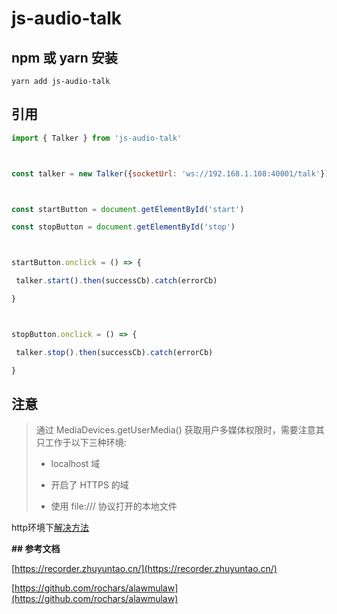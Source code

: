 #  js-audio-talk



## npm 或 yarn 安装



```shell
yarn add js-audio-talk
```



## 引用





```js
import { Talker } from 'js-audio-talk'



const talker = new Talker({socketUrl: 'ws://192.168.1.108:40001/talk'})



const startButton = document.getElementById('start')

const stopButton = document.getElementById('stop')



startButton.onclick = () => {

 talker.start().then(successCb).catch(errorCb)

}



stopButton.onclick = () => {

 talker.stop().then(successCb).catch(errorCb)

}
```

## 注意

> 通过 MediaDevices.getUserMedia() 获取用户多媒体权限时，需要注意其只工作于以下三种环境:
>
> - localhost 域
>
> - 开启了 HTTPS 的域
>
> - 使用 file:/// 协议打开的本地文件

http环境下[解决方法](https://www.jianshu.com/p/b59ac832a00a)



**## 参考文档**



[https://recorder.zhuyuntao.cn/](https://recorder.zhuyuntao.cn/)



[https://github.com/rochars/alawmulaw](https://github.com/rochars/alawmulaw)